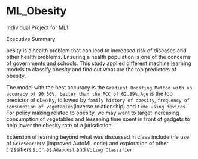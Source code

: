 # ML_Obesity
Individual Project for ML1

Executive Summary

besity is a health problem that can lead to increased risk of diseases and other health problems. Ensuring a health population is one of the concerns of governments and schools. This study applied different machine learning models to classify obesity and find out what are the top predictors of obesity. 

The model with the best accuracy is the `Gradient Boosting Method with an accuracy of 90.56%, better than the PCC of 62.89%`. `Age` is the top predictor of obesity, followed by `family history of obesity`, `frequency of consumption of vegetables`(inverse relationship) and `time using devices`. For policy making related to obesity, we may want to target increasing consumption of vegetables and lessening time spent in front of gadgets to help lower the obesity rate of a jurisdiction.

Extension of learning beyond what was discussed in class include the use of `GridSearchCV` (improved AutoML code) and exploration of other classifiers such as `Adaboost` and `Voting Classifier`.
